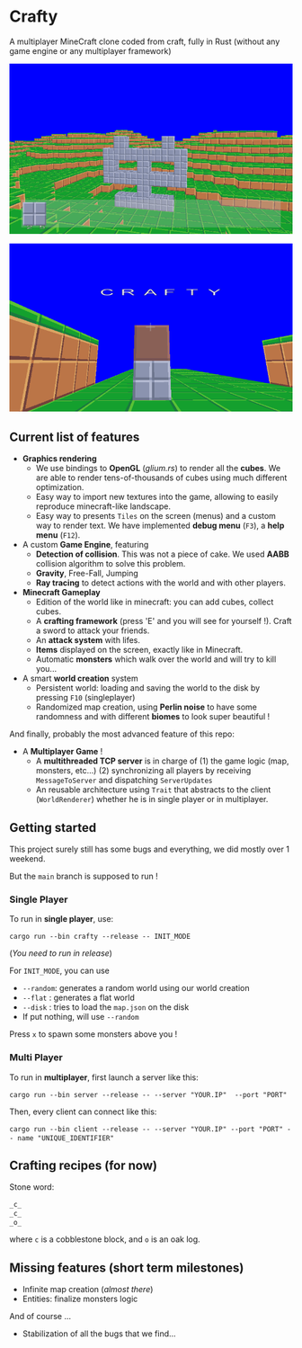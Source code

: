 # Crafty

A multiplayer MineCraft clone coded from craft, fully in Rust (without any game engine or any multiplayer framework)

![](demo/ms1.png)

![](demo/first_text.png)

## Current list of features

- **Graphics rendering**
    - We use bindings to **OpenGL** (*glium.rs*) to render all the **cubes**. We are able to render tens-of-thousands of cubes using much different optimization.
    - Easy way to import new textures into the game, allowing to easily reproduce minecraft-like landscape.
    - Easy way to presents `Tiles` on the screen (menus) and a custom way to render text. We have implemented **debug menu** (`F3`), a **help menu** (`F12`).
- A custom **Game Engine**, featuring
    - **Detection of collision**. This was not a piece of cake. We used **AABB** collision algorithm to solve this problem.
    - **Gravity**, Free-Fall, Jumping
    - **Ray tracing** to detect actions with the world and with other players.
- **Minecraft Gameplay**
    - Edition of the world like in minecraft: you can add cubes, collect cubes.
    - A **crafting framework** (press 'E' and you will see for yourself !). Craft a sword to attack your friends.
    - An **attack system** with lifes.
    - **Items** displayed on the screen, exactly like in Minecraft.
    - Automatic **monsters** which walk over the world and will try to kill you...
- A smart **world creation** system
    - Persistent world: loading and saving the world to the disk by pressing `F10` (singleplayer)
    - Randomized map creation, using **Perlin noise** to have some randomness and with different **biomes** to look super beautiful !

And finally, probably the most advanced feature of this repo: 

- A **Multiplayer Game** ! 
    - A **multithreaded TCP server** is in charge of (1) the game logic (map, monsters, etc...) (2) synchronizing all players by receiving `MessageToServer` and dispatching `ServerUpdates`
    - An reusable architecture using `Trait` that abstracts to the client (`WorldRenderer`) whether he is in single player or in multiplayer.

## Getting started

This project surely still has some bugs and everything, we did mostly over 1 weekend. 

But the `main` branch is supposed to run !

### Single Player

To run in **single player**, use:

```console
cargo run --bin crafty --release -- INIT_MODE
```

(*You need to run in release*)

For `INIT_MODE`, you can use
- `--random`: generates a random world using our world creation
- `--flat`  : generates a flat world
- `--disk`  : tries to load the `map.json` on the disk
- If put nothing, will use `--random`

Press `x` to spawn some monsters above you !

### Multi Player

To run in **multiplayer**, first launch a server like this:

```console
cargo run --bin server --release -- --server "YOUR.IP"  --port "PORT"
```

Then, every client can connect like this: 

```console
cargo run --bin client --release -- --server "YOUR.IP" --port "PORT" -- name "UNIQUE_IDENTIFIER"
```

## Crafting recipes (for now)
Stone word:
```
_c_
_c_
_o_
```
where `c` is a cobblestone block, and `o` is an oak log. 

## Missing features (short term milestones)

- Infinite map creation (*almost there*)
- Entities: finalize monsters logic

And of course ...

- Stabilization of all the bugs that we find...
